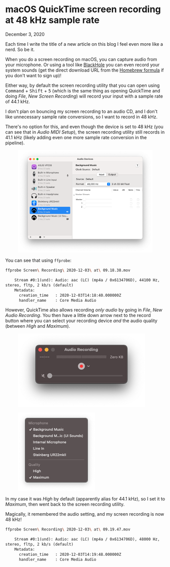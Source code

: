 macOS QuickTime screen recording at 48 kHz sample rate
======================================================
December 3, 2020

Each time I write the title of a new article on this blog I feel even
more like a nerd. So be it.

When you do a screen recording on macOS, you can capture audio from your
microphone. Or using a tool like [BlackHole](https://github.com/ExistentialAudio/BlackHole)
you can even record your system sounds (get the direct download URL from
the [Homebrew formula](https://github.com/Homebrew/homebrew-cask/blob/master/Casks/blackhole.rb)
if you don't want to sign up)!

Either way, by default the screen recording utility that you can open
using <kbd>Command</kbd> + <kbd>Shift</kbd> + <kbd>5</kbd> (which is the
same thing as opening QuickTime and doing *File*, *New Screen
Recording*) will record your input with a sample rate of 44.1 kHz.

I don't plan on bouncing my screen recording to an audio CD, and I don't
like unnecessary sample rate conversions, so I want to record in 48 kHz.

There's no option for this, and even though the device is set to 48 kHz
(you can see that in *Audio MIDI Setup*), the screen recording utility
still records in 41.1 kHz (likely adding even one more sample rate
conversion in the pipeline).

<figure class="center">
  <img alt="Audio MIDI Setup screenshot" src="../../img/2020/12/audio-midi-setup.png">
</figure>

You can see that using `ffprobe`:

```sh
ffprobe Screen\ Recording\ 2020-12-03\ at\ 09.18.38.mov
```

```
    Stream #0:1(und): Audio: aac (LC) (mp4a / 0x6134706D), 44100 Hz, stereo, fltp, 2 kb/s (default)
    Metadata:
      creation_time   : 2020-12-03T14:18:40.000000Z
      handler_name    : Core Media Audio
```

However, QuickTime also allows recording *only audio* by going in
*File*, *New Audio Recording*. You then have a little down arrow next to
the record button where you can select your recording device *and* the
audio quality (between *High* and *Maximum*).

<figure class="center">
  <img alt="New Audio Recording screenshot" src="../../img/2020/12/new-audio-recording.png">
</figure>

<figure class="center">
  <img alt="New Audio Recording settings screenshot" src="../../img/2020/12/new-audio-recording-settings.png">
</figure>

In my case it was *High* by default (apparently alias for 44.1 kHz), so
I set it to *Maximum*, then went back to the screen recording utility.

Magically, it remembered the audio setting, and my screen recording is
now 48 kHz!

```sh
ffprobe Screen\ Recording\ 2020-12-03\ at\ 09.19.47.mov
```

```
    Stream #0:1(und): Audio: aac (LC) (mp4a / 0x6134706D), 48000 Hz, stereo, fltp, 2 kb/s (default)
    Metadata:
      creation_time   : 2020-12-03T14:19:48.000000Z
      handler_name    : Core Media Audio
```

